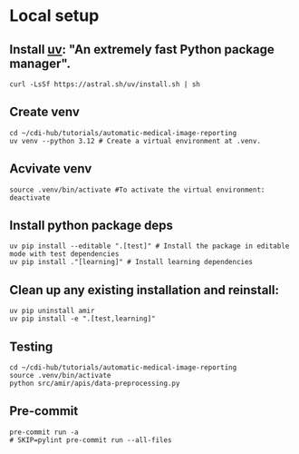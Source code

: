 # Local setup 

## Install [uv](https://github.com/astral-sh/uv): "An extremely fast Python package manager".
```
curl -LsSf https://astral.sh/uv/install.sh | sh
```

## Create venv
```
cd ~/cdi-hub/tutorials/automatic-medical-image-reporting
uv venv --python 3.12 # Create a virtual environment at .venv.
```

## Acvivate venv
```
source .venv/bin/activate #To activate the virtual environment:
deactivate
```

## Install python package deps
```
uv pip install --editable ".[test]" # Install the package in editable mode with test dependencies
uv pip install ."[learning]" # Install learning dependencies
```

## Clean up any existing installation and reinstall:
```
uv pip uninstall amir
uv pip install -e ".[test,learning]"
```

## Testing 
```
cd ~/cdi-hub/tutorials/automatic-medical-image-reporting
source .venv/bin/activate 
python src/amir/apis/data-preprocessing.py
```

## Pre-commit
```
pre-commit run -a
# SKIP=pylint pre-commit run --all-files
```

